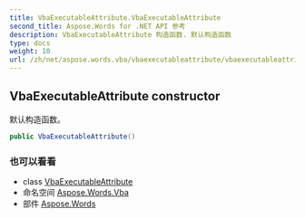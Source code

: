 ```yaml
---
title: VbaExecutableAttribute.VbaExecutableAttribute
second_title: Aspose.Words for .NET API 参考
description: VbaExecutableAttribute 构造函数. 默认构造函数
type: docs
weight: 10
url: /zh/net/aspose.words.vba/vbaexecutableattribute/vbaexecutableattribute/
---
```

## VbaExecutableAttribute constructor

默认构造函数。

```csharp
public VbaExecutableAttribute()
```

### 也可以看看

* class [VbaExecutableAttribute](../)
* 命名空间 [Aspose.Words.Vba](../../vbaexecutableattribute/)
* 部件 [Aspose.Words](../../../)


